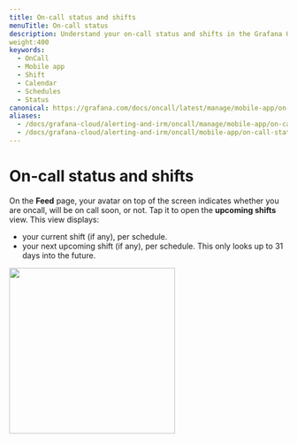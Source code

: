 ```yaml
---
title: On-call status and shifts
menuTitle: On-call status
description: Understand your on-call status and shifts in the Grafana OnCall mobile app.
weight:400
keywords:
  - OnCall
  - Mobile app
  - Shift
  - Calendar
  - Schedules
  - Status
canonical: https://grafana.com/docs/oncall/latest/manage/mobile-app/on-call-status-and-shifts/
aliases:
  - /docs/grafana-cloud/alerting-and-irm/oncall/manage/mobile-app/on-call-status-and-shifts/
  - /docs/grafana-cloud/alerting-and-irm/oncall/mobile-app/on-call-status-and-shifts/
---
```


# On-call status and shifts

On the **Feed** page, your avatar on top of the screen indicates whether you are oncall, will be on call soon, or not.
Tap it to open the **upcoming shifts** view.  This view displays:

- your current shift (if any), per schedule.
- your next upcoming shift (if any), per schedule.  This only looks up to 31 days into the future.

<img src="/static/img/oncall/mobile-app-v1-android-shifts.png" width="300px">
